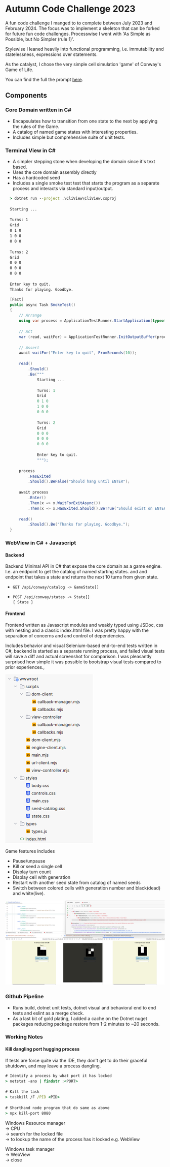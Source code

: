 ﻿# Autumn Code Challenge 2023

A fun code challenge I manged to to complete between July 2023 and February 2024. 
The focus was to implement a skeleton that can be forked for future fun code challenges.
Processwise I went with 'As Simple as Possible, but No Simpler (rule 1)'.

Stylewise I leaned heavily into functional programming, i.e. immutability and statelessness,
expressions over statements.

As the catalyst, I chose the very simple cell simulation 'game' of Conway's Game of Life.

You can find the full the prompt [here](https://tugend.github.io/challenges/2023/07/28/autumn-code-challenge.html).


## Components

### Core Domain written in C#
  - Encapsulates how to transition from one state to the next by applying the rules of the Game.
  - A catalog of named game states with interesting properties.
  - Includes simple but comprehensive suite of unit tests.
  
### Terminal View in C#
  - A simpler stepping stone when developing the domain since it's text based.
  - Uses the core domain assembly directly 
  - Has a hardcoded seed
  - Includes a single smoke test test that starts the program as a separate process and interacts via standard input/output. 

  ```cmd
    > dotnet run --project .\CliView\CliView.csproj
    
    Starting ...
    
    Turns: 1
    Grid
    0 1 0
    1 0 0
    0 0 0
    
    Turns: 2
    Grid
    0 0 0
    0 0 0
    0 0 0
    
    Enter key to quit.
    Thanks for playing. Goodbye.
  ```

  ```csharp
    [Fact]
    public async Task SmokeTest()
    {
        // Arrange
        using var process = ApplicationTestRunner.StartApplication(typeof(Program));
        
        // Act
        var (read, waitFor) = ApplicationTestRunner.InitOutputBuffer(process);
        
        // Assert
        await waitFor("Enter key to quit", FromSeconds(10));
        
        read()
            .Should()
            .Be("""
                Starting ...
    
                Turns: 1
                Grid
                0 1 0
                1 0 0
                0 0 0
    
                Turns: 2
                Grid
                0 0 0
                0 0 0
                0 0 0
    
                Enter key to quit.
                """);
        
        process
            .HasExited
            .Should().BeFalse("Should hang until ENTER");
    
        await process
            .Enter()
            .Then(x => x.WaitForExitAsync())
            .Then(x => x.HasExited.Should().BeTrue("Should exist on ENTER"));
            
        read()
            .Should().Be("Thanks for playing. Goodbye.");
    }
  ```

### WebView in C# + Javascript

#### Backend
Backend Minimal API in C# that expose the core domain as a game engine.
I.e. an endpoint to get the catalog of named starting states.
and and endpoint that takes a state and returns the next 10 turns from given state.
- ```
  GET /api/conway/catalog -> GameState[]
  ```
- ```
  POST /api/conway/states -> State[] 
  { State }
  ```

#### Frontend      
Frontend written as Javascript modules and weakly typed using JSDoc, css with nesting and a classic index.html file.
I was pretty happy with the separation of concerns and and control of dependencies.

Includes behavior and visual Selenium-based end-to-end tests written in C#,
backend is started as a separate running process,
and failed visual tests will save a diff and actual screenshot for comparison.
I was pleasantly surprised how simple it was possible to bootstrap visual tests compared to prior experiences.,

![mjs-files](./readme-assets/wwwroot-files.png)

Game features includes
  - Pause/unpause
  - Kill or seed a single cell
  - Display turn count
  - Display cell with generation 
  - Restart with another seed state from catalog of named seeds
  - Switch between colored cells with generation number and black(dead) and white(live).

![visual-tests](./readme-assets/visual-tests.png)
        
### Github Pipeline

- Runs build, dotnet unit tests, dotnet visual and behavioral end to end tests and eslint as a merge check.
- As a last bit of gold plating, I added a cache on the Dotnet nuget packages reducing package restore from 1-2 minutes to ~20 seconds.

### Working Notes

#### Kill dangling port hugging process

If tests are force quite via the IDE, they don't get to do their graceful shutdown,
and may leave a process dangling.

```cmd
# Identify a process by what port it has locked
> netstat -ano | findstr :<PORT>

# Kill the task
> taskkill /F /PID <PID>

# Shorthand node program that do same as above
> npx kill-port 8080
```

Windows Resource manager   
-> CPU  
-> search for the locked file   
-> to lookup the name of the process has it locked e.g. WebView

Windows task manager   
-> WebView   
-> close